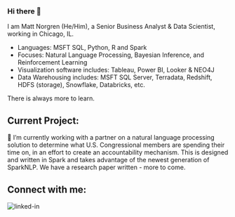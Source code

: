 ### Hi there 👋

I am Matt Norgren (He/Him), a Senior Business Analyst & Data Scientist, working in Chicago, IL.

- Languages: MSFT SQL, Python, R and Spark
- Focuses: Natural Language Processing, Bayesian Inference, and Reinforcement Learning
- Visualization software includes: Tableau, Power BI, Looker & NEO4J
- Data Warehousing includes: MSFT SQL Server, Terradata, Redshift, HDFS (storage), Snowflake, Databricks, etc.

There is always more to learn.

## Current Project:

🔭 I’m currently working with a partner on a natural language processing solution to determine what U.S. Congressional members are spending their time on, in an effort to create an accountability mechanism. This is designed and written in Spark and takes advantage of the newest generation of SparkNLP. We have a research paper written - more to come.

## Connect with me: 

[<img align="left" alt="linked-in" src="https://img.shields.io/badge/linkedin-%230077B5.svg?&style=for-the-badge&logo=linkedin&logoColor=white" />](https://www.linkedin.com/in/matthewnorgren/)
